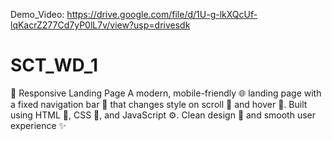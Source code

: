Demo_Video:
  https://drive.google.com/file/d/1U-g-lkXQcUf-lqKacrZ277Cd7yP0lL7v/view?usp=drivesdk

# SCT_WD_1
🚀 Responsive Landing Page  A modern, mobile-friendly 🌐 landing page with a fixed navigation bar 📌 that changes style on scroll 🧭 and hover 🎯. Built using HTML 🧱, CSS 🎨, and JavaScript ⚙. Clean design 🧼 and smooth user experience ✨
